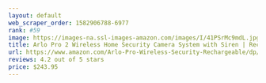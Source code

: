 ```yaml
---
layout: default 
﻿web_scraper_order: 1582906788-6977
rank: #59
image: https://images-na.ssl-images-amazon.com/images/I/41PSrMc9mdL.jpg
title: Arlo Pro 2 Wireless Home Security Camera System with Siren | Rechargeable, Night vision, Indoor…
url: https://www.amazon.com/Arlo-Pro-Wireless-Security-Rechargeable/dp/B075P84FH2/ref=zg_mw_photo_59?_encoding=UTF8&psc=1&refRID=QT7YX3MAVBS9YT2R1GA7
reviews: 4.2 out of 5 stars
price: $243.95 
---
```

